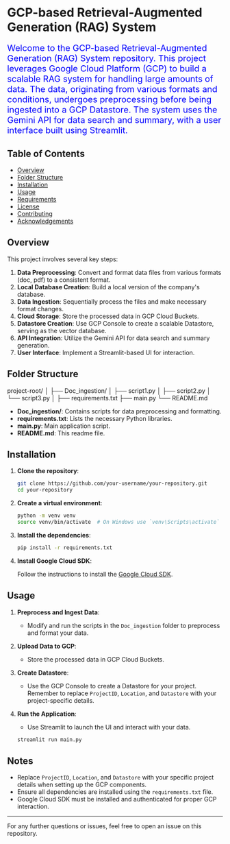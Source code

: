 
# GCP-based Retrieval-Augmented Generation (RAG) System

<p style="color:blue; font-size:20px;">Welcome to the GCP-based Retrieval-Augmented Generation (RAG) System repository. This project leverages Google Cloud Platform (GCP) to build a scalable RAG system for handling large amounts of data. The data, originating from various formats and conditions, undergoes preprocessing before being ingested into a GCP Datastore. The system uses the Gemini API for data search and summary, with a user interface built using Streamlit.</p>

## Table of Contents

- [Overview](#overview)
- [Folder Structure](#folder-structure)
- [Installation](#installation)
- [Usage](#usage)
- [Requirements](#requirements)
- [License](#license)
- [Contributing](#contributing)
- [Acknowledgements](#acknowledgements)

## Overview

This project involves several key steps:

1. **Data Preprocessing**: Convert and format data files from various formats (doc, pdf) to a consistent format.
2. **Local Database Creation**: Build a local version of the company's database.
3. **Data Ingestion**: Sequentially process the files and make necessary format changes.
4. **Cloud Storage**: Store the processed data in GCP Cloud Buckets.
5. **Datastore Creation**: Use GCP Console to create a scalable Datastore, serving as the vector database.
6. **API Integration**: Utilize the Gemini API for data search and summary generation.
7. **User Interface**: Implement a Streamlit-based UI for interaction.

## Folder Structure

project-root/
│
├── Doc_ingestion/
│ ├── script1.py
│ ├── script2.py
│ └── script3.py
│
├── requirements.txt
├── main.py
└── README.md


- **Doc_ingestion/**: Contains scripts for data preprocessing and formatting.
- **requirements.txt**: Lists the necessary Python libraries.
- **main.py**: Main application script.
- **README.md**: This readme file.

## Installation

1. **Clone the repository**:

    ```sh
    git clone https://github.com/your-username/your-repository.git
    cd your-repository
    ```

2. **Create a virtual environment**:

    ```sh
    python -m venv venv
    source venv/bin/activate  # On Windows use `venv\Scripts\activate`
    ```

3. **Install the dependencies**:

    ```sh
    pip install -r requirements.txt
    ```

4. **Install Google Cloud SDK**:

    Follow the instructions to install the [Google Cloud SDK](https://cloud.google.com/sdk/docs/install).


## Usage

1. **Preprocess and Ingest Data**:
   - Modify and run the scripts in the `Doc_ingestion` folder to preprocess and format your data.

2. **Upload Data to GCP**:
   - Store the processed data in GCP Cloud Buckets.

3. **Create Datastore**:
   - Use the GCP Console to create a Datastore for your project. Remember to replace `ProjectID`, `Location`, and `Datastore` with your project-specific details.

4. **Run the Application**:
   - Use Streamlit to launch the UI and interact with your data.

    ```sh
    streamlit run main.py
    ```

## Notes

- Replace `ProjectID`, `Location`, and `Datastore` with your specific project details when setting up the GCP components.
- Ensure all dependencies are installed using the `requirements.txt` file.
- Google Cloud SDK must be installed and authenticated for proper GCP interaction.

---

For any further questions or issues, feel free to open an issue on this repository.
